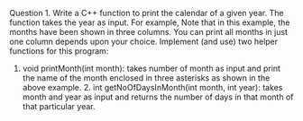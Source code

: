 Question 1. Write a C++ function to print the calendar of a given year. The function takes
the year as input. For example,
Note that in this example, the months have been shown in three columns. You can print all
months in just one column depends upon your choice.
Implement (and use) two helper functions for this program:
1. void printMonth(int month): takes number of month as input and print the name of the
month enclosed in three asterisks as shown in the above example. 2. int
getNoOfDaysInMonth(int month, int year): takes month and year as input and returns the
number of days in that month of that particular year.

